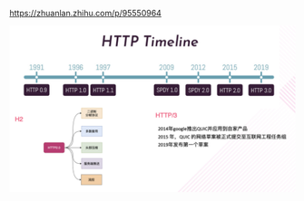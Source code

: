 https://zhuanlan.zhihu.com/p/95550964

![image-20210318162424213](../../assets/images/image-20210318162424213.png)

